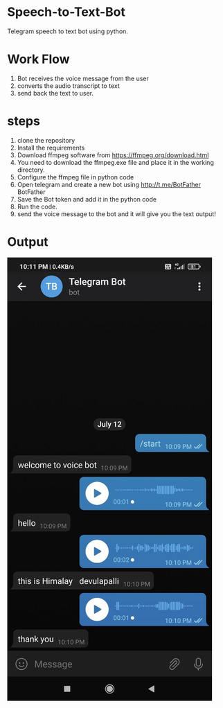 # Speech-to-Text-Bot
Telegram speech to text bot using python.


# Work Flow 
1) Bot receives the voice message from the user
2) converts the  audio transcript to text 
3) send back the text to user.


# steps 
1) clone the repository 
2) Install the requirements 
3) Download ffmpeg software from https://ffmpeg.org/download.html
4) You need to download the ffmpeg.exe file and place it in the working directory.
5) Configure the ffmpeg file in python code 
6) Open telegram and create a new bot using  http://t.me/BotFather BotFather
7) Save the Bot token and add it in the python code 
8) Run the code.
9) send the voice message to the bot and it will give you the text output! 


# Output 
![alt text](https://github.com/Himmalay-Devulapalli/Speech-to-Text-Bot/blob/main/output/output.png)
